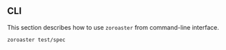## CLI

This section describes how to use `zoroaster` from command-line interface.

```sh
zoroaster test/spec
```